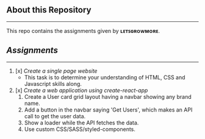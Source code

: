 ## **About this Repository**
---

This repo contains the assignments given by **ʟᴇᴛꜱɢʀᴏᴡᴍᴏʀᴇ**.

## _**Assignments**_
---

1. [x] _Create a single page website_
    * This task is to determine your understanding of HTML, CSS and Javascript skills along.
2. [x] _Create a web application using create-react-app_ 
    1. Create a User card grid layout having a navbar showing any brand name.
    2. Add a button in the navbar saying 'Get Users', which makes an API call to get the user data.
    3. Show a loader while the API fetches the data.
    4. Use custom CSS/SASS/styled-components.